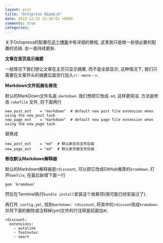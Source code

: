 ```yaml
---
layout: post
title: "Octopress Q&amp;A"
date: 2015-12-22 22:36:52 +0800
comments: true
categories: 
---
```



关于Octopress的配置在[这个博客](http://shengmingzhiqing.com/)中有详细的教程, 这里我只是做一些很必要的配置的总结. 会一直持续更新.

<!--more-->

**文章在首页显示摘要**

一般情况下我们想让文章在主页只显示摘要, 而不是全部显示, 这种情况下, 我们只需要在文章开头的摘要后面空行加入`<!--more-->`.

**Markdown文件拓展名修改**

默认的MarkDown文件名是`.markdown`. 我们想把它改成`.md`, 这样更简洁. 方法是修改 `rakefile` 文件, 将下面两行

```
new_post_ext    = "markdown"  # default new post file extension when using the new_post task
new_page_ext    = "markdown"  # default new page file extension when using the new_page task
```

替换成

```
new_post_ext    = "md"  # 默认新日志文件后缀
new_page_ext    = "md"  # 默认新页面文件后缀
```

**修改默认Markdown解释器**

默认的Markdown解释器是`rdiscount`, 可以把它改成GitHub推荐的`kramdown`. 打开`Gemfile`, 在最后新增下面一行

```
gem 'kramdown'
```

然后在Terminal执行`bundle install`安装这个依赖项(很可能已经安装过了).

再打开`_config.yml`, 找到`markdown: rdiscount`, 将其中的`rdiscout`改成`kramdown`. 并将下面的删除或注释掉(yml文件的行注释是前面加`#`).

```
rdiscount:
  extensions:
    - autolink
    - footnotes
    - smart
```
